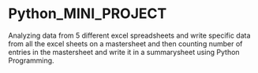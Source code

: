 # Python_MINI_PROJECT
Analyzing data from 5 different excel spreadsheets and write specific data from all the excel sheets on a mastersheet and then counting number of entries in the mastersheet and write it in a summarysheet using Python Programming.
